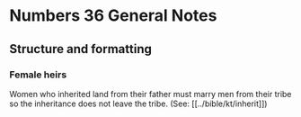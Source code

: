 # Numbers 36 General Notes
## Structure and formatting

### Female heirs

Women who inherited land from their father must marry men from their tribe so the inheritance does not leave the tribe. (See: [[../bible/kt/inherit]])